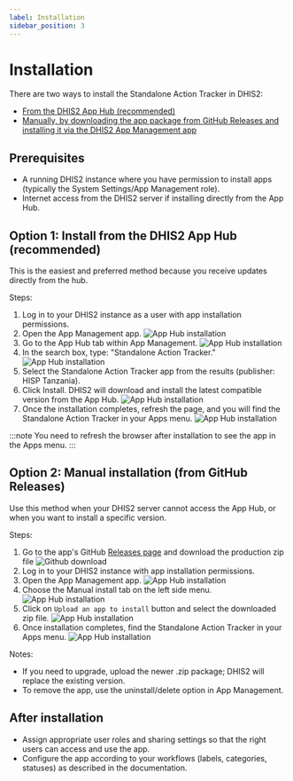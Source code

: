 ```yaml
---
label: Installation
sidebar_position: 3
---
```


# Installation

There are two ways to install the Standalone Action Tracker in DHIS2:

- [From the DHIS2 App Hub (recommended)](#option-1-install-from-the-dhis2-app-hub-recommended)
- [Manually, by downloading the app package from GitHub Releases and installing it via the DHIS2 App Management app](#option-2-manual-installation-from-github-releases)

## Prerequisites

- A running DHIS2 instance where you have permission to install apps (typically the System Settings/App Management
  role).
- Internet access from the DHIS2 server if installing directly from the App Hub.

## Option 1: Install from the DHIS2 App Hub (recommended)

This is the easiest and preferred method because you receive updates directly from the hub.

Steps:

1. Log in to your DHIS2 instance as a user with app installation permissions.
2. Open the App Management app.
   ![App Hub installation](/img/standalone-action-tracker/app-management-open.png)
3. Go to the App Hub tab within App Management.
   ![App Hub installation](/img/standalone-action-tracker/app-hub-tab.png)
4. In the search box, type: "Standalone Action Tracker."
   ![App Hub installation](/img/standalone-action-tracker/app-hub-search.png)
5. Select the Standalone Action Tracker app from the results (publisher: HISP Tanzania).
6. Click Install. DHIS2 will download and install the latest compatible version from the App Hub.
   ![App Hub installation](/img/standalone-action-tracker/app-hub-page.png)
7. Once the installation completes, refresh the page, and you will find the Standalone Action Tracker in your Apps menu.
   ![App Hub installation](/img/standalone-action-tracker/app-menu.png)

:::note
You need to refresh the browser after installation to see the app in the Apps menu.
:::

## Option 2: Manual installation (from GitHub Releases)

Use this method when your DHIS2 server cannot access the App Hub, or when you want to install a specific version.

Steps:

1. Go to the app's GitHub [Releases page](https://github.com/hisptz/action-tracker-standalone/latest) and download the
   production zip file
   ![Github download](/img/standalone-action-tracker/github-download.png)
2. Log in to your DHIS2 instance with app installation permissions.
3. Open the App Management app.
   ![App Hub installation](/img/standalone-action-tracker/app-management-open.png)
4. Choose the Manual install tab on the left side menu.
   ![App Hub installation](/img/standalone-action-tracker/manual-install-tab-select.png)
5. Click on `Upload an app to install` button and select the downloaded zip file.
   ![App Hub installation](/img/standalone-action-tracker/manual-install-tab.png)
6. Once installation completes, find the Standalone Action Tracker in your Apps menu.
   ![App Hub installation](/img/standalone-action-tracker/app-menu.png)

Notes:

- If you need to upgrade, upload the newer .zip package; DHIS2 will replace the existing version.
- To remove the app, use the uninstall/delete option in App Management.

## After installation

- Assign appropriate user roles and sharing settings so that the right users can access and use the app.
- Configure the app according to your workflows (labels, categories, statuses) as described in the documentation.
